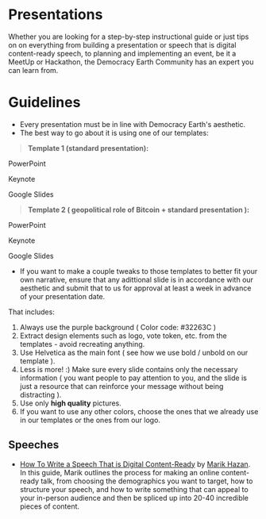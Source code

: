 # Presentations

Whether you are looking for a step-by-step instructional guide or just tips on on everything from building a presentation or speech that is digital content-ready speech, to planning and implementing an event, be it a MeetUp or Hackathon, the Democracy Earth Community has an expert you can learn from. 

# Guidelines

- Every presentation must be in line with Democracy Earth's aesthetic. 
- The best way to go about it is using one of our templates: 

> **Template 1 (standard presentation):**

PowerPoint

Keynote

Google Slides

> **Template 2 ( geopolitical role of Bitcoin + standard presentation ):**

PowerPoint

Keynote 

Google Slides

- If you want to make a couple tweaks to those templates to better fit your own narrative, ensure that any adittional slide is in accordance with our aesthetic and submit that to us for approval at least a week in advance of your presentation date. 

That includes:

1. Always use the purple background ( Color code: #32263C )
2. Extract design elements such as logo, vote token, etc. from the templates - avoid recreating anything.
2. Use Helvetica as the main font ( see how we use bold / unbold on our template ). 
3. Less is more! :) Make sure every slide contains only the necessary information ( you want people to pay attention to you, and the slide is just a resource that can reinforce your message without being distracting ).
4. Use only **high quality** pictures.
5. If you want to use any other colors, choose the ones that we already use in our templates or the ones from our logo.


## Speeches

- [How To Write a Speech That is Digital Content-Ready](https://www.goinferno.com/blog/how-to-write-a-speech-for-digital-content) by [Marik Hazan](https://twitter.com/MarikHazan?lang=en).  
In this guide, Marik outlines the process for making an online content-ready talk, from choosing the demographics you want to target, how to structure your speech, and how to write something that can appeal to your in-person audience and then be spliced up into 20-40 incredible pieces of content.

